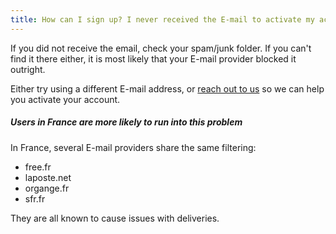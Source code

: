 ```yaml
---
title: How can I sign up? I never received the E-mail to activate my account!
---
```


If you did not receive the email, check your spam/junk folder. If you can't find it there either, it is most likely that your E-mail provider blocked it outright.

Either try using a different E-mail address, or [reach out to us](https://chat.freesewing.org/) so we can help you activate your account.

<Note>

##### Users in France are more likely to run into this problem

In France, several E-mail providers share the same filtering:

 - free.fr
 - laposte.net
 - organge.fr
 - sfr.fr

They are all known to cause issues with deliveries.

</Note>
